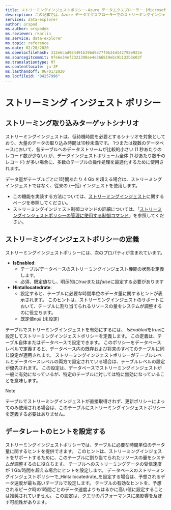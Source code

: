```yaml
---
title: ストリーミングインジェストポリシー-Azure データエクスプローラー |Microsoft Docs
description: この記事では、Azure データエクスプローラーでのストリーミングインジェストポリシーについて説明します。
services: data-explorer
author: orspod
ms.author: orspodek
ms.reviewer: rkarlin
ms.service: data-explorer
ms.topic: reference
ms.date: 02/20/2020
ms.openlocfilehash: 312e6cad984491b39bd9a77f0b34d142798e922e
ms.sourcegitcommit: 9fe6e34ef3321390ee4e366819ebc9b132b3e03f
ms.translationtype: MT
ms.contentlocale: ja-JP
ms.lasthandoff: 06/01/2020
ms.locfileid: "84257996"
---
```

# <a name="streaming-ingestion-policy"></a>ストリーミング インジェスト ポリシー

## <a name="streaming-ingestion-target-scenario"></a>ストリーミング取り込みターゲットシナリオ

ストリーミングインジェストは、低待機時間を必要とするシナリオを対象としており、大量のデータの取り込み時間は10秒未満です。 1つまたは複数のデータベースにおいて、各テーブルへのデータストリームが比較的小さい (1 秒あたりのレコード数が少ない) が、データインジェストボリューム全体 (1 秒あたり数千のレコード) が多い場合に、多数のテーブルの操作処理を最適化するために使用されます。

データ量がテーブルごとに1時間あたり 4 Gb を超える場合は、ストリーミングインジェストではなく、従来の (一括) インジェストを使用します。 

* この機能を実装する方法については、[ストリーミングインジェスト](../../ingest-data-streaming.md)に関するページを参照してください。
* ストリーミングインジェスト制御コマンドの詳細については、「[ストリーミングインジェストポリシーの管理に使用する制御コマンド](streamingingestion-policy.md)」を参照してください。
 
## <a name="streaming-ingestion-policy-definition"></a>ストリーミングインジェストポリシーの定義

ストリーミングインジェストポリシーには、次のプロパティが含まれています。

* **IsEnabled**:
  * テーブル/データベースのストリーミングインジェスト機能の状態を定義します。
  * 必須、既定値なし、明示的に*true*または*false*に設定する必要があります
* **Hintallocatedrate**:
  * 設定すると、テーブルに必要な時間単位のデータ量に関するヒントが表示されます。 このヒントは、ストリーミングインジェストのサポートにおいて、テーブルに割り当てられるリソースの量をシステムが調整するのに役立ちます。
  * 既定値*null* (未設定)

テーブルでストリーミングインジェストを有効にするには、 *IsEnabled*を*true*に設定してストリーミングインジェストポリシーを定義します。 この定義は、テーブル自体またはデータベースで設定できます。
このポリシーをデータベースレベルで定義すると、データベース内の既存および将来のすべてのテーブルに同じ設定が適用されます。 ストリーミングインジェストポリシーがテーブルレベルとデータベースレベルの両方で設定されている場合は、テーブルレベルの設定が優先されます。 この設定は、データベースでストリーミングインジェストが一般に有効になっているが、特定のテーブルに対しては特に無効になっていることを意味します。

> [!NOTE]
> テーブルでストリーミングインジェストが直接取得されず、更新ポリシーによってのみ使用される場合は、このテーブルにストリーミングインジェストポリシーを定義する必要はありません。


## <a name="set-the-data-rate-hint"></a>データレートのヒントを設定する
ストリーミングインジェストポリシーでは、テーブルに必要な時間単位のデータ量に関するヒントを提供できます。 このヒントは、ストリーミングインジェストをサポートするために、このテーブルに割り当てられたリソースの量をシステムが調整するのに役立ちます。
テーブルへのストリーミングデータの受信速度が 1 Gb/時間を超える場合にヒントを設定します。
データベースのストリーミングインジェストポリシーで_Hintallocatedrate_を設定する場合は、予想されるデータ速度が最も高いテーブルで設定します。 テーブルの有効なヒントを、予想されるピーク時の1時間ごとのデータ速度よりもはるかに高い値に設定することは推奨されていません。 この設定は、クエリのパフォーマンスに悪影響を及ぼす可能性があります。
